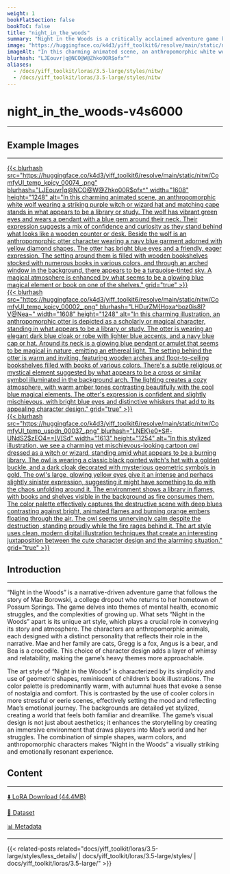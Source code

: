 ```yaml
---
weight: 1
bookFlatSection: false
bookToC: false
title: "night_in_the_woods"
summary: "Night in the Woods is a critically acclaimed adventure game known for its vibrant, hand-drawn animation style, which features a unique blend of anthropomorphic characters and a rich, atmospheric world. The game's art style, characterized by its expressive, emotive characters and detailed, immersive environments, has been praised for its ability to draw players into the game's world and evoke a strong emotional connection."
image: "https://huggingface.co/k4d3/yiff_toolkit6/resolve/main/static/nitw/ComfyUI_temp_kpicy_00074_.png"
imageAlt: "In this charming animated scene, an anthropomorphic white wolf wearing a striking purple witch or wizard hat and matching cape stands in what appears to be a library or study. The wolf has vibrant green eyes and wears a pendant with a blue gem around their neck. Their expression suggests a mix of confidence and curiosity as they stand behind what looks like a wooden counter or desk. Beside the wolf is an anthropomorphic otter character wearing a navy blue garment adorned with yellow diamond shapes. The otter has bright blue eyes and a friendly, eager expression. The setting around them is filled with wooden bookshelves stocked with numerous books in various colors, and through an arched window in the background, there appears to be a turquoise-tinted sky. A magical atmosphere is enhanced by what seems to be a glowing blue magical element or book on one of the shelves."
blurhash: "LJEouvr|q@NCO@W@Zhko00R$ofx^"
aliases:
  - /docs/yiff_toolkit/loras/3.5-large/styles/nitw/
  - /docs/yiff_toolkit/loras/3.5-large/styles/nitw
---
```


<!--markdownlint-disable MD025 MD033 MD034 -->

# night_in_the_woods-v4s6000

---

## Example Images

---

<a href="https://huggingface.co/k4d3/yiff_toolkit6/resolve/main/static/nitw/ComfyUI_temp_kpicy_00074_.png">
  {{< blurhash
    src="https://huggingface.co/k4d3/yiff_toolkit6/resolve/main/static/nitw/ComfyUI_temp_kpicy_00074_.png"
    blurhash="LJEouvr|q@NCO@W@Zhko00R$ofx^"
    width="1608"
    height="1248"
    alt="In this charming animated scene, an anthropomorphic white wolf wearing a striking purple witch or wizard hat and matching cape stands in what appears to be a library or study. The wolf has vibrant green eyes and wears a pendant with a blue gem around their neck. Their expression suggests a mix of confidence and curiosity as they stand behind what looks like a wooden counter or desk. Beside the wolf is an anthropomorphic otter character wearing a navy blue garment adorned with yellow diamond shapes. The otter has bright blue eyes and a friendly, eager expression. The setting around them is filled with wooden bookshelves stocked with numerous books in various colors, and through an arched window in the background, there appears to be a turquoise-tinted sky. A magical atmosphere is enhanced by what seems to be a glowing blue magical element or book on one of the shelves."
    grid="true"
  >}}
</a>

<div class="image-grid">
  <div class="image-grid-container">
    <a href="https://huggingface.co/k4d3/yiff_toolkit6/resolve/main/static/nitw/ComfyUI_temp_kpicy_00002_.png">
      {{< blurhash
        src="https://huggingface.co/k4d3/yiff_toolkit6/resolve/main/static/nitw/ComfyUI_temp_kpicy_00002_.png"
        blurhash="LHDurZM{Hqxa^boz0is8I?V@Nea~"
        width="1608"
        height="1248"
        alt="In this charming illustration, an anthropomorphic otter is depicted as a scholarly or magical character, standing in what appears to be a library or study. The otter is wearing an elegant dark blue cloak or robe with lighter blue accents, and a navy blue cap or hat. Around its neck is a glowing blue pendant or amulet that seems to be magical in nature, emitting an ethereal light. The setting behind the otter is warm and inviting, featuring wooden arches and floor-to-ceiling bookshelves filled with books of various colors. There's a subtle religious or mystical element suggested by what appears to be a cross or similar symbol illuminated in the background arch. The lighting creates a cozy atmosphere, with warm amber tones contrasting beautifully with the cool blue magical elements. The otter's expression is confident and slightly mischievous, with bright blue eyes and distinctive whiskers that add to its appealing character design."
        grid="true"
      >}}
    </a>
  </div>
  <div class="image-grid-container">
    <a href="https://huggingface.co/k4d3/yiff_toolkit6/resolve/main/static/nitw/ComfyUI_temp_uspdn_00037_.png">
      {{< blurhash
        src="https://huggingface.co/k4d3/yiff_toolkit6/resolve/main/static/nitw/ComfyUI_temp_uspdn_00037_.png"
        blurhash="LNEK}e0*S#-UNdS2$zEO4==]V[Sd"
        width="1613"
        height="1254"
        alt="In this stylized illustration, we see a charming yet mischievous-looking cartoon owl dressed as a witch or wizard, standing amid what appears to be a burning library. The owl is wearing a classic black pointed witch's hat with a golden buckle, and a dark cloak decorated with mysterious geometric symbols in gold. The owl's large, glowing yellow eyes give it an intense and perhaps slightly sinister expression, suggesting it might have something to do with the chaos unfolding around it. The environment shows a library in flames, with books and shelves visible in the background as fire consumes them. The color palette effectively captures the destructive scene with deep blues contrasting against bright, animated flames and burning orange embers floating through the air. The owl seems unnervingly calm despite the destruction, standing proudly while the fire rages behind it. The art style uses clean, modern digital illustration techniques that create an interesting juxtaposition between the cute character design and the alarming situation."
        grid="true"
      >}}
    </a>
  </div>
</div>

## Introduction

---

“Night in the Woods” is a narrative-driven adventure game that follows the story of Mae Borowski, a college dropout who returns to her hometown of Possum Springs. The game delves into themes of mental health, economic struggles, and the complexities of growing up. What sets “Night in the Woods” apart is its unique art style, which plays a crucial role in conveying its story and atmosphere. The characters are anthropomorphic animals, each designed with a distinct personality that reflects their role in the narrative. Mae and her family are cats, Gregg is a fox, Angus is a bear, and Bea is a crocodile. This choice of character design adds a layer of whimsy and relatability, making the game’s heavy themes more approachable.

The art style of “Night in the Woods” is characterized by its simplicity and use of geometric shapes, reminiscent of children’s book illustrations. The color palette is predominantly warm, with autumnal hues that evoke a sense of nostalgia and comfort. This is contrasted by the use of cooler colors in more stressful or eerie scenes, effectively setting the mood and reflecting Mae’s emotional journey. The backgrounds are detailed yet stylized, creating a world that feels both familiar and dreamlike. The game’s visual design is not just about aesthetics; it enhances the storytelling by creating an immersive environment that draws players into Mae’s world and her struggles. The combination of simple shapes, warm colors, and anthropomorphic characters makes “Night in the Woods” a visually striking and emotionally resonant experience.

## Content

---

[⬇️ LoRA Download (44.4MB)](https://huggingface.co/k4d3/yiff_toolkit6/resolve/main/night_in_the_woods_sd35-v4s6000.safetensors)

[📐 Dataset](https://huggingface.co/datasets/k4d3/night_in_the_woods)

[📊 Metadata](https://huggingface.co/k4d3/yiff_toolkit6/resolve/main/night_in_the_woods_sd35-v4s6000.json)

---

{{< related-posts related="docs/yiff_toolkit/loras/3.5-large/styles/less_details/ | docs/yiff_toolkit/loras/3.5-large/styles/ | docs/yiff_toolkit/loras/3.5-large/" >}}
